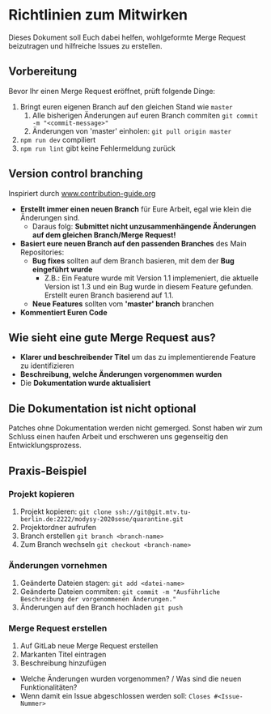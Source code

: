 # Richtlinien zum Mitwirken

Dieses Dokument soll Euch dabei helfen, wohlgeformte Merge Request beizutragen und hilfreiche Issues zu erstellen.

## Vorbereitung
Bevor Ihr einen Merge Request eröffnet, prüft folgende Dinge:
1. Bringt euren eigenen Branch auf den gleichen Stand wie `master`
	1. Alle bisherigen Änderungen auf euren Branch commiten `git commit -m "<commit-message>"`
	2. Änderungen von 'master' einholen: `git pull origin master`
2. `npm run dev` compiliert
3. `npm run lint` gibt keine Fehlermeldung zurück


## Version control branching

Inspiriert durch <a href="www.contribution-guide.org">www.contribution-guide.org</a>

* __Erstellt immer einen neuen Branch__ für Eure Arbeit, egal wie klein die Änderungen sind.
  * Daraus folg: __Submittet nicht unzusammenhängende Änderungen auf dem gleichen Branch/Merge Request!__
* __Basiert eure neuen Branch auf den passenden Branches__ des Main Repositories:
  * __Bug fixes__ sollten auf dem Branch basieren, mit dem der __Bug eingeführt wurde__
    * Z.B.: Ein Feature wurde mit Version 1.1 implemeniert, die aktuelle Version ist 1.3 und ein Bug wurde in diesem Feature gefunden. Erstellt euren Branch basierend auf 1.1.
  * __Neue Features__ sollten vom __'master' branch__ branchen
* __Kommentiert Euren Code__


## Wie sieht eine gute Merge Request aus?
* __Klarer und beschreibender Titel__ um das zu implementierende Feature zu identifizieren
* __Beschreibung, welche Änderungen vorgenommen wurden__
* Die __Dokumentation wurde aktualisiert__


## Die Dokumentation ist nicht optional
Patches ohne Dokumentation werden nicht gemerged. Sonst haben wir zum Schluss einen haufen Arbeit und erschweren uns gegenseitig den Entwicklungsprozess.


## Praxis-Beispiel
### Projekt kopieren
1. Projekt kopieren: `git clone ssh://git@git.mtv.tu-berlin.de:2222/modysy-2020sose/quarantine.git`
2. Projektordner aufrufen
3. Branch erstellen `git branch <branch-name>`
4. Zum Branch wechseln `git checkout <branch-name>` 

### Änderungen vornehmen
1. Geänderte Dateien stagen: `git add <datei-name>`
2. Geänderte Dateien commiten: `git commit -m "Ausführliche Beschreibung der vorgenommenen Änderungen."`
3. Änderungen auf den Branch hochladen `git push`

### Merge Request erstellen
1. Auf GitLab neue Merge Request erstellen
2. Markanten Titel eintragen
3. Beschreibung hinzufügen
  * Welche Änderungen wurden vorgenommen? / Was sind die neuen Funktionalitäten?
  * Wenn damit ein Issue abgeschlossen werden soll: `Closes #<Issue-Nummer>`